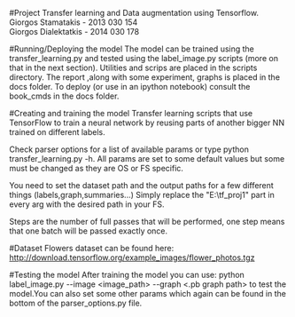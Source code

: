 #Project
Transfer learning and Data augmentation using Tensorflow.           
Giorgos Stamatakis - 2013 030 154               
Giorgos Dialektatkis - 2014 030 178         

#Running/Deploying the model
The model can be trained using the transfer_learning.py and tested using the label_image.py scripts (more on that in the next section).
Utilities and scrips are placed in the scripts directory.
The report ,along with some experiment, graphs is placed in the docs folder.
To deploy (or use in an ipython notebook) consult the book_cmds in the docs folder.

#Creating and training the model
Transfer learning scripts that use TensorFlow to train a neural network by reusing parts 
of another bigger NN trained on different labels.

Check parser options for a list of available params or type python transfer_learning.py -h.
All params are set to some default values but some must be changed as they are OS or FS specific.

You need to set the dataset path and the output paths for a few different things (labels,graph,summaries...)
Simply replace the "E:\tf_proj1" part in every arg with the desired path in your FS.

Steps are the number of full passes that will be performed, one step means that one batch will be passed exactly once.

#Dataset
Flowers dataset can be found here: 
http://download.tensorflow.org/example_images/flower_photos.tgz 

#Testing the model
After training the model you can use: python label_image.py --image <image_path> --graph <.pb graph path> 
to test the model.You can also set some other params which again can be found in the bottom of 
the parser_options.py file.